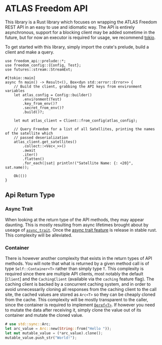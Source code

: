 # ATLAS Freedom API

This library is a Rust library which focuses on wrapping the ATLAS Freedom REST API in an easy
to use and idiomatic way. The API is entirely asynchronous, support for a blocking client may
be added sometime in the future, but for now an executor is required for usage, we recommend
[tokio](https://tokio.rs/).

To get started with this library, simply import the crate's prelude, build a client and make a
query.

```rust, no_run
use freedom_api::prelude::*;
use freedom_config::{Config, Test};
use futures::stream::StreamExt;

#[tokio::main]
async fn main() -> Result<(), Box<dyn std::error::Error>> {
    // Build the client, grabbing the API keys from environment variables
    let atlas_config = Config::builder()
        .environment(Test)
        .key_from_env()?
        .secret_from_env()?
        .build()?;

    let mut atlas_client = Client::from_config(atlas_config);

    // Query Freedom for a list of all Satellites, printing the names of the satellite which
    // passed deserialization
    atlas_client.get_satellites()
        .collect::<Vec<_>>()
        .await
        .iter()
        .flatten()
        .for_each(|sat| println!("Satellite Name: {: <20}", sat.name));

    Ok(())
}
```

## Api Return Type

### Async Trait

When looking at the return type of the API methods, they may appear daunting. This is mostly
resulting from async lifetimes brought about by useage of [`async_trait`](https://docs.rs/async-trait/latest/async_trait/).
Once the [async trait feature](https://blog.rust-lang.org/inside-rust/2023/05/03/stabilizing-async-fn-in-trait.html)
is release in stable rust. This complexity will be alleviated.

### Container

There is however another complexity that exists in the return types of API
methods. You will note that what is returned by a given method call is of type
`Self::Container<T>` rather than simply type `T`. This complexity is required
since there are multiple API clients, most notably the default [`Client`] and
the `CachingClient` (available via the `caching` feature flag). The caching
client is backed by a concurrent caching system, and in order to avoid
unnecessarily cloning all responses from the caching client to the call site,
the cached values are stored as `Arc<T>` so they can be cheaply cloned from the
cache. This complexity will be mostly transparent to the caller, since the
container is required to implement [`Deref<T>`](std::ops::Deref). If however you
need to mutate the data after receiving it, simply clone the value out of its
container and mutate the cloned value.

```rust
# use std::sync::Arc;
let arc_value = Arc::new(String::from("Hello "));
let mut mutable_value = (*arc_value).clone();
mutable_value.push_str("World!");
```
